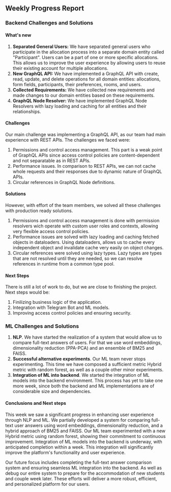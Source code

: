 ## Weekly Progress Report

### Backend Challenges and Solutions

#### What's new

1. **Separated General Users:** We have separated general users who participate in the allocation process into a separate domain entity called "Participant". Users can be a part of one or more specific allocations. This allows us to improve the user experience by allowing users to reuse their existing account for multiple allocations.
2. **New GraphQL API:** We have implemented a GraphQL API with create, read, update, and delete operations for all domain entities: allocations, form fields, participants, their preferences, rooms, and users.
3. **Collected Requirements:** We have collected new requirements and made changes to our domain entities based on these requirements.
4. **GraphQL Node Resolver:** We have implemented GraphQL Node Resolvers with lazy loading and caching for all entities and their relationships.

#### Challenges

Our main challenge was implementing a GraphQL API, as our team had main experience with REST APIs. The challenges we faced were:
1. Permissions and control access management. This part is a weak point of GraphQL APIs since access control policies are content-dependent and not separatable as in REST APIs.
2. Performance issues. In comparison to REST APIs, we can not cache whole requests and their responses due to dynamic nature of GraphQL APIs.
3. Circular references in GraphQL Node definitions.

#### Solutions

However, with effort of the team members, we solved all these challenges with production ready solutions.
1. Permissions and control access management is done with permission resolvers wich operate with custom user roles and contexts, allowing very flexible access control policies.
2. Performance issues are solved with lazy loading and caching fetched objects in dataloaders. Using dataloaders, allows us to cache every independent object and invalidate cache very easily on object changes.
3. Circular references were solved using lazy types. Lazy types are types that are not resolved until they are needed, so we can resolve references in runtime from a common type pool.

#### Next Steps

There is still a lot of work to do, but we are close to finishing the project. Next steps would be:
1. Finilizing business logic of the application.
2. Integration with Telegram Bot and ML models.
3. Improving access control policies and ensuring security.

### ML Challenges and Solutions
1. **NLP**. We have started the realization of a system that would allow us to compare full-text answers of users.
For that we use word embeddings, dimensionality reduction (PPA-PCA) and an ensemble of BM25 and FAISS.
2. **Successful alternative experiments**. Our ML team never stops experimenting. This time we have composed a sufficient metric Hybrid metric with random forest, as well as a couple other minor experiments.
3. **Integration of ML into backend**. We started the integration of ML models into the backend environment. This process has yet to take one more week, since both the backend and ML implementations are of considerable size and dependencies. 

#### Conclusions and Next steps
This week we saw a significant progress in enhancing user experience through NLP and ML.  We partially developed a system for comparing full-text user answers using word embeddings, dimensionality reduction, and a hybrid approach of BM25 and FAISS.  Our ML team experimented with a new Hybrid metric using random forest, showing their commitment to continuous improvement.  Integration of ML models into the backend is underway, with anticipated completion within a week.  This integration will significantly improve the platform's functionality and user experience. 

Our future focus includes completing the full-text answer comparison system and ensuring seamless ML integration into the backend. As well as debug our entire system to prepare for the accommodation of new students and couple week later. These efforts will deliver a more robust, efficient, and personalized platform for our users.